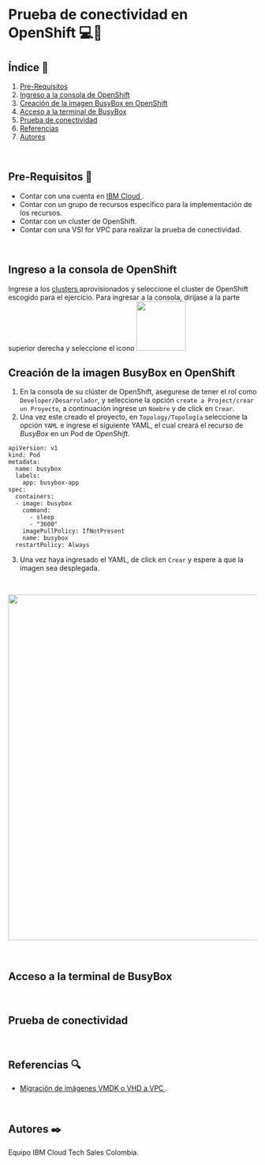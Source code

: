 # Prueba de conectividad en OpenShift :computer::satellite:

## Índice  📰
1. [Pre-Requisitos](#Pre-Requisitos-pencil)
2. [Ingreso a la consola de OpenShift](#Ingreso-a-la-consola-de-OpenShift)
3. [Creación de la imagen BusyBox en OpenShift](#Creación-de-la-imagen-BusyBox-en-OpenShift)
4. [Acceso a la terminal de BusyBox](#Acceso-a-la-terminal-de-BusyBox)
5. [Prueba de conectividad](#Prueba-de-conectividad)
6. [Referencias](#Referencias-mag)
7. [Autores](#Autores-black_nib)
<br />

## Pre-Requisitos :pencil:
* Contar con una cuenta en <a href="https://cloud.ibm.com/"> IBM Cloud </a>.
* Contar con un grupo de recursos específico para la implementación de los recursos.
* Contar con un cluster de OpenShift.
* Contar con una VSI for VPC para realizar la prueba de conectividad.
<br />

## Ingreso a la consola de OpenShift
Ingrese a los <a href="https://cloud.ibm.com/kubernetes/clusters">clusters </a> aprovisionados y seleccione el cluster de OpenShift escogido para el ejercicio. Para ingresar a la consola, dirijase a la parte superior derecha y seleccione el icono <img width="100" src="https://github.com/emeloibmco/OpenShift-Prueba-Conectividad/blob/main/Imagenes/boton.PNG">
<br />

## Creación de la imagen BusyBox en OpenShift
1. En la consola de su clúster de OpenShift, asegurese de tener el rol como ```Developer/Desarrolador```, y seleccione la opción ```create a Project/crear un Proyecto```, a continuación ingrese un ```Nombre``` y de click en ```Crear```.
2. Una vez este creado el proyecto, en ```Topology/Topología``` seleccione la opción ```YAML``` e ingrese el siguiente YAML, el cual creará el recurso de *BusyBox* en un Pod de *OpenShift*.
```
apiVersion: v1
kind: Pod
metadata:
  name: busybox
  labels:
    app: busybox-app
spec:
  containers:
  - image: busybox
    command:
      - sleep
      - "3600"
    imagePullPolicy: IfNotPresent
    name: busybox
  restartPolicy: Always
```
3. Una vez haya ingresado el YAML, de click en ```Crear``` y espere a que la imagen sea desplegada.


<br />
<p align="center"><img width="700" src="https://github.com/emeloibmco/OpenShift-Prueba-Conectividad/blob/main/Imagenes/busybox.gif"></p>
<br />

## Acceso a la terminal de BusyBox
<br />

## Prueba de conectividad
<br />

## Referencias :mag:
* <a href="https://cloud.ibm.com/docs/cloud-infrastructure?topic=cloud-infrastructure-migrating-images-vpc"> Migración de imágenes VMDK o VHD a VPC </a>.
<br />

## Autores :black_nib:
Equipo IBM Cloud Tech Sales Colombia.






















